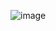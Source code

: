 ![image](https://user-images.githubusercontent.com/125074693/218148483-d30527ef-c8c4-4415-8ec0-7924b6d60a84.png)

